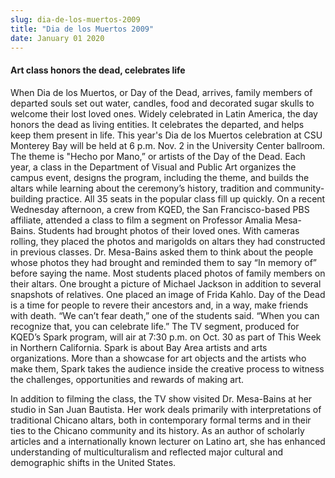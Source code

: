 ```yaml
---
slug: dia-de-los-muertos-2009
title: "Dia de los Muertos 2009"
date: January 01 2020
---
```


 
<h4>Art class honors the dead, celebrates life</h4>
<p>
  When Dia de los Muertos, or Day of the Dead, arrives, family members of
  departed souls set out water, candles, food and decorated sugar skulls to
  welcome their lost loved ones. Widely celebrated in Latin America, the day
  honors the dead as living entities. It celebrates the departed, and helps keep
  them present in life. This year's Dia de los Muertos celebration at CSU
  Monterey Bay will be held at 6 p.m. Nov. 2 in the University Center ballroom.
  The theme is "Hecho por Mano,” or artists of the Day of the Dead. Each year, a
  class in the Department of Visual and Public Art organizes the campus event,
  designs the program, including the theme, and builds the altars while learning
  about the ceremony’s history, tradition and community-building practice. All
  35 seats in the popular class fill up quickly. On a recent Wednesday
  afternoon, a crew from KQED, the San Francisco-based PBS affiliate, attended a
  class to film a segment on Professor Amalia Mesa-Bains. Students had brought
  photos of their loved ones. With cameras rolling, they placed the photos and
  marigolds on altars they had constructed in previous classes. Dr. Mesa-Bains
  asked them to think about the people whose photos they had brought and
  reminded them to say “In memory of” before saying the name. Most students
  placed photos of family members on their altars. One brought a picture of
  Michael Jackson in addition to several snapshots of relatives. One placed an
  image of Frida Kahlo. Day of the Dead is a time for people to revere their
  ancestors and, in a way, make friends with death. “We can’t fear death,” one
  of the students said. “When you can recognize that, you can celebrate life.”
  The TV segment, produced for KQED’s Spark program, will air at 7:30 p.m. on
  Oct. 30 as part of This Week in Northern California. Spark is about Bay Area
  artists and arts organizations. More than a showcase for art objects and the
  artists who make them, Spark takes the audience inside the creative process to
  witness the challenges, opportunities and rewards of making art.
</p>
<p>
  In addition to filming the class, the TV show visited Dr. Mesa-Bains at her
  studio in San Juan Bautista. Her work deals primarily with interpretations of
  traditional Chicano altars, both in contemporary formal terms and in their
  ties to the Chicano community and its history. As an author of scholarly
  articles and a internationally known lecturer on Latino art, she has enhanced
  understanding of multiculturalism and reflected major cultural and demographic
  shifts in the United States.
</p>
 
